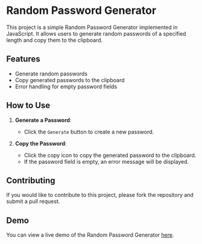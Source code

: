 # Random Password Generator

This project is a simple Random Password Generator implemented in JavaScript. It allows users to generate random passwords of a specified length and copy them to the clipboard.

## Features

- Generate random passwords
- Copy generated passwords to the clipboard
- Error handling for empty password fields

## How to Use

1. **Generate a Password**:
   - Click the `Generate` button to create a new password.

2. **Copy the Password**:
   - Click the copy icon to copy the generated password to the clipboard.
   - If the password field is empty, an error message will be displayed.

## Contributing

If you would like to contribute to this project, please fork the repository and submit a pull request.


## Demo

You can view a live demo of the Random Password Generator [here](https://uttkarsh-g.github.io/randompasswordgenerator/).
